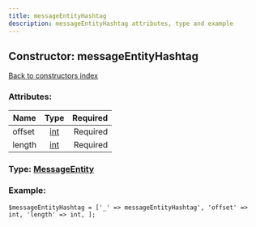 ```yaml
---
title: messageEntityHashtag
description: messageEntityHashtag attributes, type and example
---
```

## Constructor: messageEntityHashtag  
[Back to constructors index](index.md)



### Attributes:

| Name     |    Type       | Required |
|----------|:-------------:|---------:|
|offset|[int](../types/int.md) | Required|
|length|[int](../types/int.md) | Required|



### Type: [MessageEntity](../types/MessageEntity.md)


### Example:

```
$messageEntityHashtag = ['_' => messageEntityHashtag', 'offset' => int, 'length' => int, ];
```